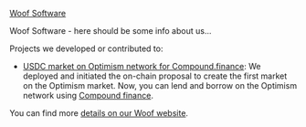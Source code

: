 [Woof Software](http://woof.software/) 

Woof Software - here should be some info about us...

Projects we developed or contributed to:
* [USDC market on Optimism network for Compound.finance](https://github.com/compound-finance/comet/pull/842): We deployed and initiated the on-chain proposal to create the first market on the Optimism market. Now, you can lend and borrow on the Optimism network using [Compound finance](https://app.compound.finance/markets/usdc-op).

You can find more [details on our Woof website](http://woof.software/).
